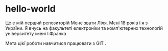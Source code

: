 # hello-world
Це є мій перший репозиторій
Мене звати Ліля. Мені 18 років і я з України.
Я вчусь на факультеті електроніки та комп'ютерних технологій університету імені І.Франка

Мета цієї роботи навчитися працювати з GIT .
